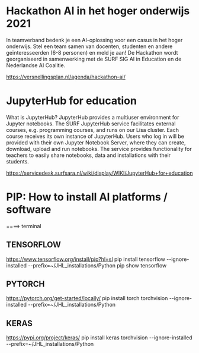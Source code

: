 # Hackathon AI in het hoger onderwijs 2021
 In teamverband bedenk je een AI-oplossing voor een casus in het hoger onderwijs. Stel een team samen van docenten, studenten en andere geïnteresseerden (6-8 personen) en meld je aan! De Hackathon wordt georganiseerd in samenwerking met de SURF SIG AI in Education en de Nederlandse AI Coalitie.
 
 https://versnellingsplan.nl/agenda/hackathon-ai/

# JupyterHub for education

What is JupyterHub?
JupyterHub provides a multiuser environment for Jupyter notebooks. The SURF JupyterHub service facilitates external courses, e.g. programming courses, and runs on our Lisa cluster.
Each course receives its own instance of JupyterHub. Users who log in will be provided with their own Jupyter Notebook Server, where they can create, download, upload and run notebooks. The service provides functionality for teachers to easily share notebooks, data and installations with their students.


https://servicedesk.surfsara.nl/wiki/display/WIKI/JupyterHub+for+education


# PIP: How to install AI platforms / software

====> terminal

## TENSORFLOW
https://www.tensorflow.org/install/pip?hl=sl
pip install tensorflow  --ignore-installed --prefix=~/JHL_installations/Python
pip show tensorflow

## PYTORCH
https://pytorch.org/get-started/locally/
pip install torch torchvision --ignore-installed --prefix=~/JHL_installations/Python

## KERAS
https://pypi.org/project/keras/
pip install keras torchvision --ignore-installed --prefix=~/JHL_installations/Python
